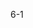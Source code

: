 6-1     

```java
```

```java
```

```java
```

```java
```

```java
```

```java
```

```java
```

```java
```

```java
```

```java
```

```java
```

```java
```

```java
```

```java
```